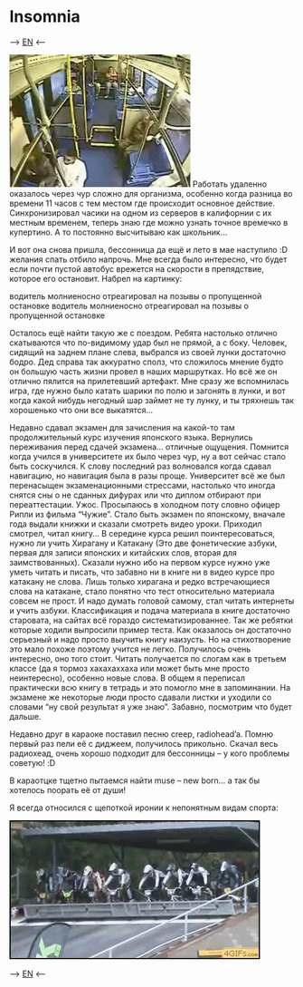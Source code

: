 # Insomnia

--> [EN](051613-insomnia-en.md) <--

![](static/гифки-песочница-696129.gif)
Работать удаленно оказалось через чур сложно для организма, особенно когда разница во времени 11 часов с тем местом где происходит основное действие. Синхронизировал часики на одном из серверов в калифорнии с их местным временем, теперь знаю где можно узнать точное времечко в купертино. А то постоянно высчитываю как школьник…

И вот она снова пришла, бессонница да ещё и лето в мае наступило :D желания спать отбило напрочь. Мне всегда было интересно, что будет если почти пустой автобус врежется на скорости в препядствие, которое его остановит. Набрел на картинку:

водитель молниеносно отреагировал на позывы о пропущенной остановке
водитель молниеносно отреагировал на позывы о пропущенной остановке

Осталось ещё найти такую же с поездом. Ребята настолько отлично скатываются что по-видимому удар был не прямой, а с боку. Человек, сидящий на заднем плане слева, выбрался из своей лунки достаточно бодро. Дед справа так аккуратно сполз, что сложилось мнение будто он большую часть жизни провел в наших маршрутках. Но всё же он отлично пялится на прилетевший артефакт. Мне сразу же вспомнилась игра, где нужно было катать шарики по полю и загонять в лунки, и вот когда какой нибудь негодный шар займет не ту лунку, и ты тряхнешь так хорошенько что они все выкатятся…

Недавно сдавал экзамен для зачисления на какой-то там продолжительный курс изучения японского языка. Вернулись переживания перед сдачей экзамена… отличные ощущения. Помнится когда учился в университете их было через чур, ну а вот сейчас стало быть соскучился. К слову последний раз волновался когда сдавал навигацию, но навигация была в разы проще. Университет всё же был перенасыщен экзаменационными стрессами, настолько что иногда снятся сны о не сданных дифурах или что диплом отбирают при переаттестации. Ужос. Просыпаюсь в холодном поту словно офицер Рипли из фильма “Чужие”. Стало быть экзамен по японскому, вначале года выдали книжки и сказали смотреть видео уроки. Приходил смотрел, читал книгу… В середине курса решил поинтересоваться, нужно ли учить Хирагану и Катакану (Это две фонетические азбуки, первая для записи японских и китайских слов, вторая для заимствованных). Сказали нужно ибо на первом курсе нужно уже уметь читать и писать, что забавно ни в книге ни в видео курсе про катакану не слова. Лишь только хирагана и редко встречающиеся слова на катакане, стало понятно что тест относительно материала совсем не прост. И надо думать головой самому, стал читать интернеты и учить азбуки. Классификация и подача материала в книге достаточно старовата, на сайтах всё гораздо систематизированнее. Так же ребятки которые ходили выпросили пример теста. Как оказалось он достаточно серьезный и надо просто выучить книгу наизусть. Но на стихотворение это мало похоже поэтому учится не легко. Получилось очень интересно, оно того стоит. Читать получается по слогам как в третьем классе (да я тормоз хахахаххаха или может быть мне просто неинтересно), особенно новые слова. В общем я переписал практически всю книгу в тетрадь и это помогло мне в запоминании. На экзамене же некоторые люди просто сдавали листки и уходили со словами “ну свой результат я уже знаю”. Забавно, посмотрим что будет дальше.

Недавно друг в караоке поставил песню creep, radiohead’a. Помню первый раз пели её с диджеем, получилось прикольно. Скачал весь радиохеад, очень хорошо подходит для бессонницы – у кого проблемы советую! :D

В караотцке тщетно пытаемся найти muse – new born… а так бы хотелось поорать её  от души!

Я всегда относился с щепоткой иронии к непонятным видам спорта:

![](static/epic-FAIL-гифки-troll-power-38415.gif)

--> [EN](051613-insomnia-en.md) <--
